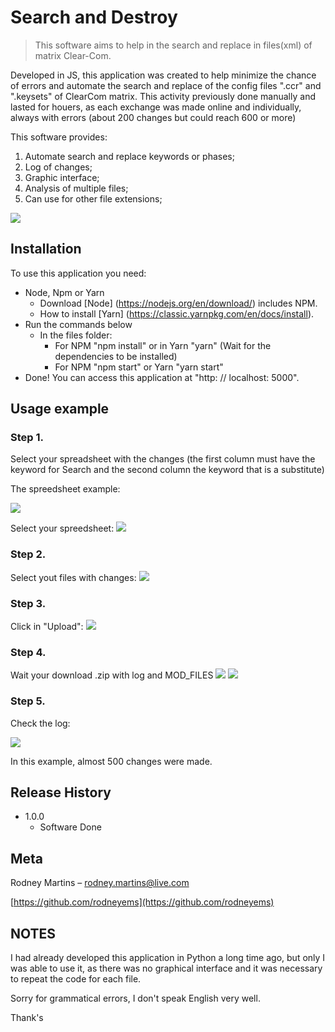 # Search and Destroy
> This software aims to help in the search and replace in files(xml) of matrix Clear-Com.

Developed in JS, this application was created to help minimize the chance of errors and automate the search and replace of the config files ".ccr" and ".keysets" of ClearCom matrix. This activity previously done manually and lasted for houers, as each exchange was made online and individually, always with errors (about 200 changes but could reach 600 or more)

This software provides:
1. Automate search and replace keywords or phases;
2. Log of changes;
3. Graphic interface;
4. Analysis of multiple files;
5. Can use for other file extensions;

![](/public/imgs/software.png)

## Installation
 
To use this application you need:

- Node, Npm or Yarn
    - Download [Node] (https://nodejs.org/en/download/) includes NPM.
    - How to install [Yarn] (https://classic.yarnpkg.com/en/docs/install).
- Run the commands below
    - In the files folder:
      - For NPM "npm install" or in Yarn "yarn"
      (Wait for the dependencies to be installed)
      - For NPM "npm start" or Yarn "yarn start"
- Done! You can access this application at "http: // localhost: 5000".


## Usage example

### Step 1.

Select your spreadsheet with the changes (the first column must have the keyword for Search and the second column the keyword that is a substitute)

The spreedsheet example:

![](/public/imgs/spreedsheetexample.png)

Select your spreedsheet:
![](/public/imgs/spreedSheet.png)

### Step 2.
Select yout files with changes:
![](/public/imgs/files.png)

### Step 3.
Click in "Upload":
![](/public/imgs/upload.png)

### Step 4.
Wait your download .zip with log and MOD_FILES
![](/public/imgs/download.png)
![](/public/imgs/yourFiles.png)

### Step 5.
Check the log:

![](/public/imgs/log.png)

In this example, almost 500 changes were made.

## Release History

* 1.0.0
    * Software Done

## Meta

Rodney Martins – rodney.martins@live.com

[https://github.com/rodneyems](https://github.com/rodneyems)

## NOTES

I had already developed this application in Python a long time ago, but only I was able to use it, as there was no graphical interface and it was necessary to repeat the code for each file.

Sorry for grammatical errors, I don't speak English very well.

Thank's
